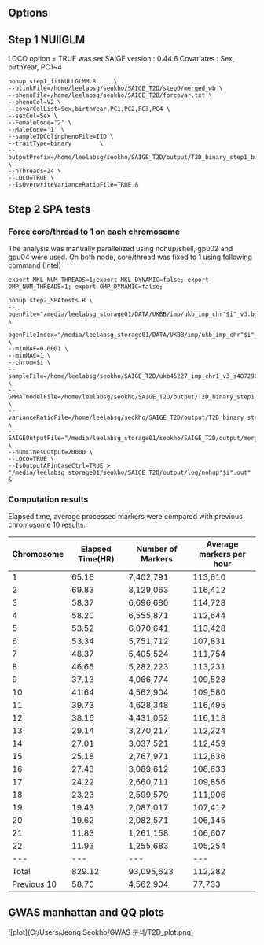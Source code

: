 ## Options

## Step 1 NUllGLM

LOCO option = TRUE was set
SAIGE version : 0.44.6
Covariates : Sex, birthYear, PC1~4
``` 
nohup step1_fitNULLGLMM.R     \
--plinkFile=/home/leelabsg/seokho/SAIGE_T2D/step0/merged_wb \
--phenoFile=/home/leelabsg/seokho/SAIGE_T2D/forcovar.txt \
--phenoCol=V2 \
--covarColList=Sex,birthYear,PC1,PC2,PC3,PC4 \
--sexCol=Sex \
--FemaleCode='2' \
--MaleCode='1' \
--sampleIDColinphenoFile=IID \
--traitType=binary        \
--outputPrefix=/home/leelabsg/seokho/SAIGE_T2D/output/T2D_binary_step1_bw_locoT \
--nThreads=24 \
--LOCO=TRUE \
--IsOverwriteVarianceRatioFile=TRUE &
```

## Step 2 SPA tests

### Force core/thread to 1 on each chromosome
The analysis was manually parallelized using nohup/shell, gpu02 and gpu04 were used. On both node, core/thread was fixed to 1 using following command (Intel)
```
export MKL_NUM_THREADS=1;export MKL_DYNAMIC=false; export OMP_NUM_THREADS=1; export OMP_DYNAMIC=false;
```

```
nohup step2_SPAtests.R \
--bgenFile="/media/leelabsg_storage01/DATA/UKBB/imp/ukb_imp_chr"$i"_v3.bgen" \
--bgenFileIndex="/media/leelabsg_storage01/DATA/UKBB/imp/ukb_imp_chr"$i"_v3.bgen.bgi" \
--minMAF=0.0001 \
--minMAC=1 \
--chrom=$i \
--sampleFile=/home/leelabsg/seokho/SAIGE_T2D/ukb45227_imp_chr1_v3_s487296.sample \
--GMMATmodelFile=/home/leelabsg/seokho/SAIGE_T2D/output/T2D_binary_step1_bw_locoT.rda \
--varianceRatioFile=/home/leelabsg/seokho/SAIGE_T2D/output/T2D_binary_step1_bw_locoT.varianceRatio.txt \
--SAIGEOutputFile="/media/leelabsg_storage01/seokho/SAIGE_T2D/output/merged_chr"$i".SAIGE.bgen.txt" \
--numLinesOutput=20000 \
--LOCO=TRUE \
--IsOutputAFinCaseCtrl=TRUE > "/media/leelabsg_storage01/seokho/SAIGE_T2D/output/log/nohup"$i".out" &

```
### Computation results
Elapsed time, average processed markers were compared with previous chromosome 10 results. 

| Chromosome | Elapsed Time(HR) | Number of Markers | Average markers per hour | 
| ---------- | ------------ | ----------------- | -------------------------- | 
| 1 | 65.16 | 7,402,791 | 113,610 |
| 2 | 69.83 | 8,129,063 | 116,412 |
| 3 | 58.37 | 6,696,680 | 114,728 |
| 4 | 58.20 | 6,555,871 | 112,644 |
| 5 | 53.52 | 6,070,641 | 113,428 |
| 6 | 53.34 | 5,751,712 | 107,831 |
| 7 | 48.37 | 5,405,524 | 111,754 |
| 8 | 46.65 | 5,282,223 | 113,231 |
| 9 | 37.13 | 4,066,774 | 109,528 |
| 10 | 41.64 | 4,562,904| 109,580 |
| 11 | 39.73 | 4,628,348 | 116,495 |
| 12 | 38.16 | 4,431,052 | 116,118 |
| 13 | 29.14 | 3,270,217 | 112,224 |
| 14 | 27.01 | 3,037,521 | 112,459 |
| 15 | 25.18 | 2,767,971 | 112,636 |
| 16 | 27.43 | 3,089,612 | 108,633 |
| 17 | 24.22 | 2,660,711 | 109,856 |
| 18 | 23.23 | 2,599,579 | 111,906 |
| 19 | 19.43 | 2,087,017 | 107,412 |
| 20 | 19.62 | 2,082,571 | 106,145 |
| 21 | 11.83 | 1,261,158 | 106,607 |
| 22 | 11.93 | 1,255,683 | 105,254 |
| --- | --- | --- | --- |
| Total | 829.12 | 93,095,623 | 112,282 |
| Previous 10 | 58.70 | 4,562,904 | 77,733 |

## GWAS manhattan and QQ plots

![plot](C:/Users/Jeong Seokho/GWAS 분석/T2D_plot.png)
